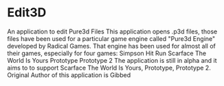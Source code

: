 # Edit3D
An application to edit Pure3d Files
This application opens .p3d files, those files have been used for a particular game engine called "Pure3d Engine" developed by Radical Games.
That engine has been used for almost all of their games, especially for four games:
Simpson Hit Run
Scarface The World Is Yours
Prototype
Prototype 2
The application is still in alpha and it aims to to support Scarface The World Is Yours, Prototype, Prototype 2.
Original Author of this application is Gibbed

